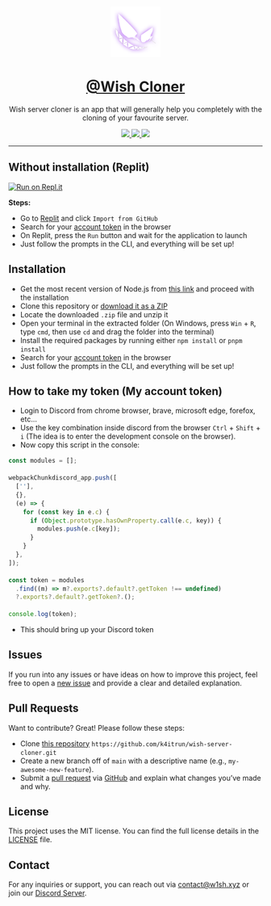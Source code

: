 <div align="center">

<img src=".github/assets/wish.png" width=100 alt="Wish Cloner"/><br/>

# [@Wish Cloner](https://github.com/k4itrun/wish-server-cloner)

Wish server cloner is an app that will generally help you completely with the cloning of your favourite server.

</div>

<div align="center">
  <a aria-label="GitHub License" href="https://github.com/k4itrun/wish-server-cloner/blob/master/license.md">
    <img src="https://img.shields.io/github/license/k4itrun/k4itrun?color=%23e3aef0&logo=github&style=flat-square&label=License">
  </a>
  <a aria-label="Version" href="https://github.com/k4itrun/wish-server-cloner/releases">
    <img src="https://img.shields.io/github/v/release/k4itrun/wish-server-cloner?color=%23e3aef0&logo=github&style=flat-square&label=Version">
  </a>
  <a aria-label="Discord" href="https://discord.gg/A6Vu7gYE">
    <img src="https://img.shields.io/discord/903684797560397915?color=%23e3aef0&logo=discord&style=flat-square&logoColor=fff&label=Discord">
  </a>
</div>

---

## Without installation (Replit)

[![Run on Repl.it](https://repl.it/badge/github/k4itrun/wish-server-cloner)](https://repl.it/github/k4itrun/wish-server-cloner)

**Steps:**

- Go to [Replit](https://repl.it/github/k4itrun/wish-server-cloner) and click `Import from GitHub`
- Search for your [account token](#how-to-take-my-token-my-account-token) in the browser
- On Replit, press the `Run` button and wait for the application to launch
- Just follow the prompts in the CLI, and everything will be set up!

## Installation

- Get the most recent version of Node.js from [this link](https://nodejs.org/en/download/) and proceed with the installation
- Clone this repository or [download it as a ZIP](https://github.com/k4itrun/wish-server-cloner/archive/refs/heads/main.zip)
- Locate the downloaded `.zip` file and unzip it
- Open your terminal in the extracted folder (On Windows, press `Win` + `R`, type `cmd`, then use `cd` and drag the folder into the terminal)
- Install the required packages by running either `npm install` or `pnpm install`
- Search for your [account token](#how-to-take-my-token-my-account-token) in the browser
- Just follow the prompts in the CLI, and everything will be set up!

## How to take my token (My account token)

- Login to Discord from chrome browser, brave, microsoft edge, forefox, etc...
- Use the key combination inside discord from the browser `Ctrl` + `Shift` + `i` (The idea is to enter the development console on the browser).
- Now copy this script in the console:

```js
const modules = [];

webpackChunkdiscord_app.push([
  [''],
  {},
  (e) => {
    for (const key in e.c) {
      if (Object.prototype.hasOwnProperty.call(e.c, key)) {
        modules.push(e.c[key]);
      }
    }
  },
]);

const token = modules
  .find((m) => m?.exports?.default?.getToken !== undefined)
  ?.exports?.default?.getToken?.();

console.log(token);
```

- This should bring up your Discord token

## Issues

If you run into any issues or have ideas on how to improve this project, feel free to open a [new issue](https://github.com/k4itrun/wish-server-cloner/issues) and provide a clear and detailed explanation.

## Pull Requests

Want to contribute? Great! Please follow these steps:

- Clone [this repository](https://github.com/k4itrun/wish-server-cloner) `https://github.com/k4itrun/wish-server-cloner.git`
- Create a new branch off of `main` with a descriptive name (e.g., `my-awesome-new-feature`).
- Submit a [pull request](https://github.com/k4itrun/wish-server-cloner/pulls) via [GitHub](https://github.com/) and explain what changes you’ve made and why.

## License

This project uses the MIT license. You can find the full license details in the [LICENSE](https://github.com/k4itrun/wish-server-cloner/blob/master/license.md) file.

## Contact

For any inquiries or support, you can reach out via [contact@w1sh.xyz](mailto:contact@w1sh.xyz) or join our [Discord Server](https://discord.gg/A6Vu7gYE).
